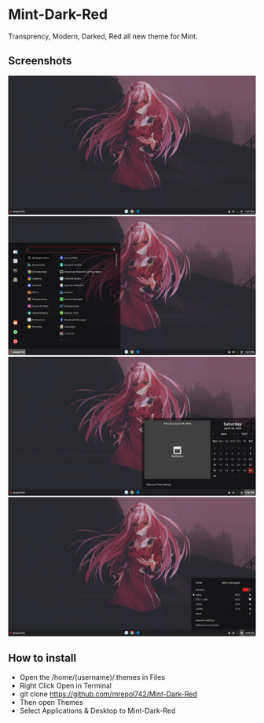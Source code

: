 # Mint-Dark-Red
Transprency, Modern, Darked, Red all new theme for Mint.

## Screenshots
<img src="desktop.png" alt="Desktop" width="765">
<img src="menu.png" alt="Menu" width="765">
<img src="calendar.png" alt="Calendar" width="765">
<img src="wifi.png" alt="Wifi" width="765">

## How to install
- Open the /home/(username)/.themes in Files
- Right Click Open in Terminal
- git clone https://github.com/mrepol742/Mint-Dark-Red
- Then open Themes
- Select Applications & Desktop to Mint-Dark-Red
